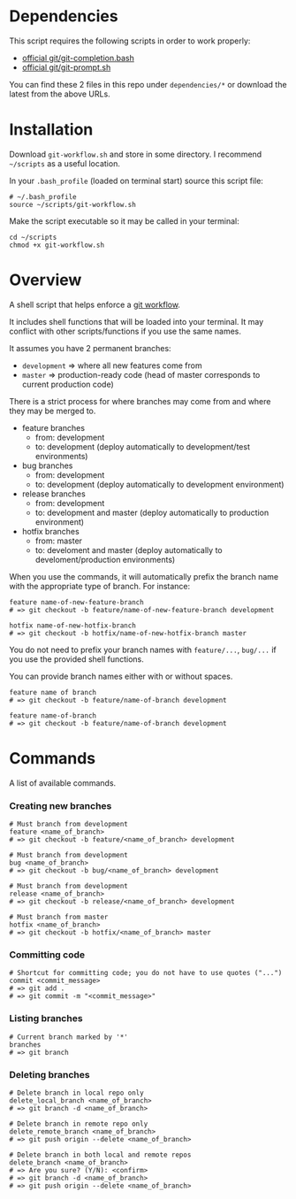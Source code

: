 # Dependencies

This script requires the following scripts in order to work properly:
* [official git/git-completion.bash](https://github.com/git/git/blob/master/contrib/completion/git-completion.bash)
* [official git/git-prompt.sh](https://github.com/git/git/blob/master/contrib/completion/git-prompt.sh)

You can find these 2 files in this repo under `dependencies/*` or download the latest from the above URLs.

# Installation

Download `git-workflow.sh` and store in some directory. I recommend `~/scripts` as a useful location.

In your `.bash_profile` (loaded on terminal start) source this script file:

```
# ~/.bash_profile
source ~/scripts/git-workflow.sh
```

Make the script executable so it may be called in your terminal:

```
cd ~/scripts
chmod +x git-workflow.sh
```

# Overview

A shell script that helps enforce a [git workflow](http://nvie.com/posts/a-successful-git-branching-model/).

It includes shell functions that will be loaded into your terminal. It may conflict with other scripts/functions if you use the same names.

It assumes you have 2 permanent branches:
* `development` => where all new features come from
* `master` => production-ready code (head of master corresponds to current production code)

There is a strict process for where branches may come from and where they may be merged to.

* feature branches
  * from: development
  *   to: development (deploy automatically to development/test environments)
* bug branches
  * from: development
  *   to: development (deploy automatically to development environment)
* release branches
  * from: development
  *   to: development and master (deploy automatically to production environment)
* hotfix branches
  * from: master
  *   to: develoment and master (deploy automatically to develoment/production environments)
 
When you use the commands, it will automatically prefix the branch name with the appropriate type of branch.  For instance:

```
feature name-of-new-feature-branch
# => git checkout -b feature/name-of-new-feature-branch development
```

```
hotfix name-of-new-hotfix-branch
# => git checkout -b hotfix/name-of-new-hotfix-branch master
```

You do not need to prefix your branch names with `feature/...`, `bug/...` if you use the provided shell functions.

You can provide branch names either with or without spaces.

```
feature name of branch
# => git checkout -b feature/name-of-branch development
```

```
feature name-of-branch
# => git checkout -b feature/name-of-branch development
```

# Commands

A list of available commands.

### Creating new branches

```
# Must branch from development
feature <name_of_branch>
# => git checkout -b feature/<name_of_branch> development
```

```
# Must branch from development
bug <name_of_branch>
# => git checkout -b bug/<name_of_branch> development
```

```
# Must branch from development
release <name_of_branch>
# => git checkout -b release/<name_of_branch> development
```

```
# Must branch from master
hotfix <name_of_branch>
# => git checkout -b hotfix/<name_of_branch> master
```

### Committing code

```
# Shortcut for committing code; you do not have to use quotes ("...")
commit <commit_message>
# => git add .
# => git commit -m "<commit_message>"
```

### Listing branches

```
# Current branch marked by '*'
branches
# => git branch
```

### Deleting branches

```
# Delete branch in local repo only
delete_local_branch <name_of_branch>
# => git branch -d <name_of_branch>
```

```
# Delete branch in remote repo only
delete_remote_branch <name_of_branch>
# => git push origin --delete <name_of_branch>
```

```
# Delete branch in both local and remote repos
delete_branch <name_of_branch>
# => Are you sure? (Y/N): <confirm>
# => git branch -d <name_of_branch>
# => git push origin --delete <name_of_branch>
```
